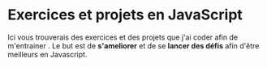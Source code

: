 # Exercices et projets en JavaScript 
Ici vous trouverais des exercices et des projets que j'ai coder afin de m'entrainer . Le but est de **s'ameliorer** et de se **lancer des défis** afin d'être meilleurs en Javascript.
